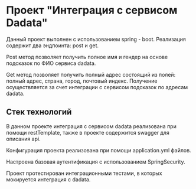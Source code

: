 # Проект "Интеграция с сервисом Dadata"

Данный проект выполнен с использованием spring - boot. Реализация содержит два эндпоинта: post и get.

Post метод позволяет получить полное имя и гендер на основе подсказок по ФИО сервиса dadata.

Get метод позволяет получить полный адрес состоящий из полей: полный адрес, страна, город, почтовый индекс. Получение осуществляется за счет интеграции с сервисом подсказок по адресам dadata.

## Стек технологий

В данном проекте интеграция с сервисом dadata реализована при помощи restTemplate, также в проекте содержится swagger для описания api.

Конфигурация проекта реализована при помощи application.yml файлов.

Настроена базовая аутентификация с использованием SpringSecurity. 

Проект протестирован интеграционными тестами, в которых мокируется интеграция с dadata.
